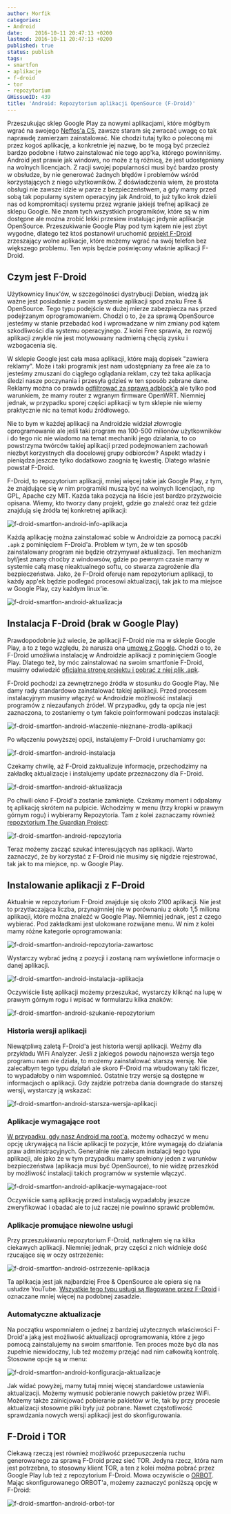 ```yaml
---
author: Morfik
categories:
- Android
date:    2016-10-11 20:47:13 +0200
lastmod: 2016-10-11 20:47:13 +0200
published: true
status: publish
tags:
- smartfon
- aplikacje
- f-droid
- tor
- repozytorium
GHissueID: 439
title: 'Android: Repozytorium aplikacji OpenSource (F-Droid)'
---
```


Przeszukując sklep Google Play za nowymi aplikacjami, które mógłbym wgrać na swojego [Neffos'a
C5][1], zawsze staram się zwracać uwagę co tak naprawdę zamierzam zainstalować. Nie chodzi tutaj
tylko o poleconą mi przez kogoś aplikację, a konkretnie jej nazwę, bo te mogą być przecież bardzo
podobne i łatwo zainstalować nie tego app'ka, którego powinniśmy. Android jest prawie jak windows,
no może z tą różnicą, że jest udostępniany na wolnych licencjach. Z racji swojej popularności musi
być bardzo prosty w obsłudze, by nie generować żadnych błędów i problemów wśród korzystających z
niego użytkowników. Z doświadczenia wiem, że prostota obsługi nie zawsze idzie w parze z
bezpieczeństwem, a gdy mamy przed sobą tak popularny system operacyjny jak Android, to już tylko
krok dzieli nas od kompromitacji systemu przez wgranie jakiejś trefnej aplikacji ze sklepu Google.
Nie znam tych wszystkich programików, które są w nim dostępne ale można zrobić lekki przesiew
instalując jedynie aplikacje OpenSource. Przeszukiwanie Google Play pod tym kątem nie jest zbyt
wygodne, dlatego też ktoś postanowił uruchomić [projekt F-Droid](https://f-droid.org/) zrzeszający
wolne aplikacje, które możemy wgrać na swój telefon bez większego problemu. Ten wpis będzie
poświęcony właśnie aplikacji F-Droid.

<!--more-->
## Czym jest F-Droid

Użytkownicy linux'ów, w szczególności dystrybucji Debian, wiedzą jak ważne jest posiadanie z swoim
systemie aplikacji spod znaku Free & OpenSource. Tego typu podejście w dużej mierze zabezpiecza nas
przed podejrzanym oprogramowaniem. Chodzi o to, że za sprawą OpenSource jesteśmy w stanie przebadać
kod i wprowadzane w nim zmiany pod kątem szkodliwości dla systemu operacyjnego. Z kolei Free
sprawia, że rozwój aplikacji zwykle nie jest motywowany nadmierną chęcią zysku i wzbogacenia się.

W sklepie Google jest cała masa aplikacji, które mają dopisek "zawiera reklamy". Może i taki
programik jest nam udostępniany za free ale za to jesteśmy zmuszani do ciągłego oglądania reklam,
czy też taka aplikacja śledzi nasze poczynania i przesyła gdzieś w ten sposób zebrane dane. Reklamy
można co prawda [odfiltrować za sprawą adblock'a][2] ale tylko pod warunkiem, że mamy router z
wgranym firmware OpenWRT. Niemniej jednak, w przypadku sporej części aplikacji w tym sklepie nie
wiemy praktycznie nic na temat kodu źródłowego.

Nie to bym w każdej aplikacji na Androidzie widział złowrogie oprogramowanie ale jeśli taki program
ma 100-500 milionów użytkowników i do tego nic nie wiadomo na temat mechaniki jego działania, to co
powstrzyma twórców takiej aplikacji przed podejmowaniem zachowań niezbyt korzystnych dla docelowej
grupy odbiorców? Aspekt władzy i pieniądza jeszcze tylko dodatkowo zaognia tę kwestię. Dlatego
właśnie powstał F-Droid.

F-Droid, to repozytorium aplikacji, mniej więcej takie jak Google Play, z tym, że znajdujące się w
nim programiki muszą być na wolnych licencjach, np GPL, Apache czy MIT. Każda taka pozycja na liście
jest bardzo przyzwoicie opisana. Wiemy, kto tworzy dany projekt, gdzie go znaleźć oraz też gdzie
znajdują się źródła tej konkretnej aplikacji:

![f-droid-smartfon-android-info-aplikacja](/img/2016/10/1.f-droid-smartfon-android-info-aplikacja.png#medium)

Każdą aplikację można zainstalować sobie w Androidzie za pomocą paczki `.apk` z pominięciem
F-Droid'a. Problem w tym, że w ten sposób zainstalowany program nie będzie otrzymywał aktualizacji.
Ten mechanizm był/jest znany choćby z windowsów, gdzie po pewnym czasie mamy w systemie całą masę
nieaktualnego softu, co stwarza zagrożenie dla bezpieczeństwa. Jako, że F-Droid oferuje nam
repozytorium aplikacji, to każdy app'ek będzie podlegać procesowi aktualizacji, tak jak to ma
miejsce w Google Play, czy każdym linux'ie.

![f-droid-smartfon-android-aktualizacja](/img/2016/10/2.f-droid-smartfon-android-aktualizacja.png#big)

## Instalacja F-Droid (brak w Google Play)

Prawdopodobnie już wiecie, że aplikacji F-Droid nie ma w sklepie Google Play, a to z tego względu,
że narusza ona [umowę z Google][3]. Chodzi o to, że F-Droid umożliwia instalację w Androidzie
aplikacji z pominięciem Google Play. Dlatego też, by móc zainstalować na swoim smartfonie F-Droid,
musimy odwiedzić [oficjalną stronę projektu i pobrać z niej plik .apk][4].

F-Droid pochodzi za zewnętrznego źródła w stosunku do Google Play. Nie damy rady standardowo
zainstalować takiej aplikacji. Przed procesem instalacyjnym musimy włączyć w Androidzie możliwość
instalacji programów z niezaufanych źródeł. W przypadku, gdy ta opcja nie jest zaznaczona, to
zostaniemy o tym fakcie poinformowani podczas instalacji:

![f-droid-smartfon-android-wlaczenie-nieznane-zrodla-aplikacji](/img/2016/10/3.f-droid-smartfon-android-wlaczenie-nieznane-zrodla-aplikacji.png#huge)

Po włączeniu powyższej opcji, instalujemy F-Droid i uruchamiamy go:

![f-droid-smartfon-android-instalacja](/img/2016/10/4.f-droid-smartfon-android-instalacja.png#huge)

Czekamy chwilę, aż F-Droid zaktualizuje informacje, przechodzimy na zakładkę aktualizacje i
instalujemy update przeznaczony dla F-Droid.

![f-droid-smartfon-android-aktualizacja](/img/2016/10/5.f-droid-smartfon-android-aktualizacja.png#huge)

Po chwili okno F-Droid'a zostanie zamknięte. Czekamy moment i odpalamy tę aplikację skrótem na
pulpicie. Wchodzimy w menu (trzy kropki w prawym górnym rogu) i wybieramy Repozytoria. Tam z kolei
zaznaczamy również [repozytorium The Guardian Project][5]:

![f-droid-smartfon-android-repozytoria](/img/2016/10/6.f-droid-smartfon-android-repozytoria.png#big)

Teraz możemy zacząć szukać interesujących nas aplikacji. Warto zaznaczyć, że by korzystać z F-Droid
nie musimy się nigdzie rejestrować, tak jak to ma miejsce, np. w Google Play.

## Instalowanie aplikacji z F-Droid

Aktualnie w repozytorium F-Droid znajduje się około 2100 aplikacji. Nie jest to przytłaczająca
liczba, przynajmniej nie w porównaniu z około 1,5 miliona aplikacji, które można znaleźć w Google
Play. Niemniej jednak, jest z czego wybierać. Pod zakładkami jest ulokowane rozwijane menu. W nim z
kolei mamy różne kategorie oprogramowania:

![f-droid-smartfon-android-repozytoria-zawartosc](/img/2016/10/7.f-droid-smartfon-android-repozytoria-zawartosc.png#huge)

Wystarczy wybrać jedną z pozycji i zostaną nam wyświetlone informacje o danej aplikacji.

![f-droid-smartfon-android-instalacja-aplikacja](/img/2016/10/8.f-droid-smartfon-android-instalacja-aplikacja.png#big)

Oczywiście listę aplikacji możemy przeszukać, wystarczy kliknąć na lupę w prawym górnym rogu i
wpisać w formularzu kilka znaków:

![f-droid-smartfon-android-szukanie-repozytorium](/img/2016/10/9.f-droid-smartfon-android-szukanie-repozytorium.png#medium)

### Historia wersji aplikacji

Niewątpliwą zaletą F-Droid'a jest historia wersji aplikacji. Weźmy dla przykładu WiFi Analyzer.
Jeśli z jakiegoś powodu najnowsza wersja tego programu nam nie działa, to możemy zainstalować
starszą wersję. Nie zalecałbym tego typu działań ale skoro F-Droid ma wbudowany taki ficzer, to
wypadałoby o nim wspomnieć. Ostatnie trzy wersje są dostępne w informacjach o aplikacji. Gdy zajdzie
potrzeba dania downgrade do starszej wersji, wystarczy ją wskazać:

![f-droid-smartfon-android-starsza-wersja-aplikacji](/img/2016/10/10.f-droid-smartfon-android-starsza-wersja-aplikacji.png#big)

### Aplikacje wymagające root

[W przypadku, gdy nasz Android ma root'a,][6] możemy odhaczyć w menu opcję ukrywającą na liście
aplikacji te pozycje, które wymagają do działania praw administracyjnych. Generalnie nie zalecam
instalacji tego typu aplikacji, ale jako że w tym przypadku mamy spełniony jeden z warunków
bezpieczeństwa (aplikacja musi być OpenSource), to nie widzę przeszkód by możliwość instalacji
takich programów w systemie włączyć.

![f-droid-smartfon-android-aplikacje-wymagajace-root](/img/2016/10/11.f-droid-smartfon-android-aplikacje-wymagajace-root.png#medium)

Oczywiście samą aplikację przed instalacją wypadałoby jeszcze zweryfikować i obadać ale to już
raczej nie powinno sprawić problemów.

### Aplikacje promujące niewolne usługi

Przy przeszukiwaniu repozytorium F-Droid, natknąłem się na kilka ciekawych aplikacji. Niemniej
jednak, przy części z nich widnieje dość rzucające się w oczy ostrzeżenie:

![f-droid-smartfon-android-ostrzezenie-aplikacja](/img/2016/10/12.f-droid-smartfon-android-ostrzezenie-aplikacja.png#medium)

Ta aplikacja jest jak najbardziej Free & OpenSource ale opiera się na usłudze YouTube. [Wszystkie
tego typu usługi są flagowane przez F-Droid][7] i oznaczane mniej więcej na podobnej zasadzie.

### Automatyczne aktualizacje

Na początku wspomniałem o jednej z bardziej użytecznych właściwości F-Droid'a jaką jest możliwość
aktualizacji oprogramowania, które z jego pomocą zainstalujemy na swoim smartfonie. Ten proces może
być dla nas zupełnie niewidoczny, lub też możemy przejąć nad nim całkowitą kontrolę. Stosowne opcje
są w menu:

![f-droid-smartfon-android-konfiguracja-aktualizacje](/img/2016/10/13.f-droid-smartfon-android-konfiguracja-aktualizacje.png#medium)

Jak widać powyżej, mamy tutaj mniej więcej standardowe ustawienia aktualizacji. Możemy wymusić
pobieranie nowych pakietów przez WiFi. Możemy także zainicjować pobieranie pakietów w tle, tak by
przy procesie aktualizacji stosowne pliki były już pobrane. Nawet częstotliwość sprawdzania nowych
wersji aplikacji jest do skonfigurowania.

## F-Droid i TOR

Ciekawą rzeczą jest również możliwość przepuszczenia ruchu generowanego za sprawą F-Droid przez sieć
TOR. Jedyna rzecz, która nam jest potrzebna, to stosowny klient TOR, a ten z kolei można pobrać
przez Google Play lub też z repozytorium F-Droid. Mowa oczywiście o [ORBOT][8]. Mając
skonfigurowanego ORBOT'a, możemy zaznaczyć poniższą opcję w F-Droid:

![f-droid-smartfon-android-orbot-tor](/img/2016/10/14.f-droid-smartfon-android-orbot-tor.png#big)


[1]: /post/recenzja-smartfon-neffos-c5-od-tp-link/
[2]: /post/blokowanie-reklam-adblock-na-domowym-routerze-wifi/
[3]: https://play.google.com/about/developer-distribution-agreement.html
[4]: https://f-droid.org/
[5]: https://en.wikipedia.org/wiki/The_Guardian_Project_(software)
[6]: /post/android-root-smartfona-neffos-c5-od-tp-link/
[7]: https://f-droid.org/wiki/page/Antifeatures
[8]: https://www.torproject.org/docs/android.html.en
